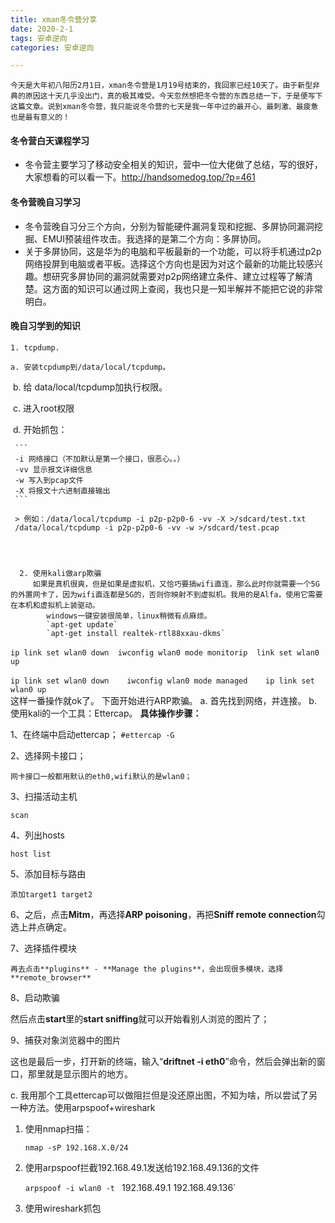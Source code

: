 ```yaml
---
title: xman冬令营分享
date: 2020-2-1
tags: 安卓逆向
categories: 安卓逆向

---
```


```
今天是大年初八阳历2月1日，xman冬令营是1月19号结束的，我回家已经10天了。由于新型非典的原因这十天几乎没出门，真的极其难受。今天忽然想把冬令营的东西总结一下，于是便写下这篇文章。说到xman冬令营，我只能说冬令营的七天是我一年中过的最开心、最刺激、最疲惫也是最有意义的！
```

#### 冬令营白天课程学习
- 冬令营主要学习了移动安全相关的知识，营中一位大佬做了总结，写的很好，大家想看的可以看一下。http://handsomedog.top/?p=461

#### 冬令营晚自习学习
- 冬令营晚自习分三个方向，分别为智能硬件漏洞复现和挖掘、多屏协同漏洞挖掘、EMUI预装组件攻击。我选择的是第二个方向：多屏协同。
- 关于多屏协同，这是华为的电脑和平板最新的一个功能，可以将手机通过p2p网络投屏到电脑或者平板。选择这个方向也是因为对这个最新的功能比较感兴趣。想研究多屏协同的漏洞就需要对p2p网络建立条件、建立过程等了解清楚。这方面的知识可以通过网上查阅，我也只是一知半解并不能把它说的非常明白。

#### 晚自习学到的知识
    1. tcpdump.

    a. 安装tcpdump到/data/local/tcpdump。

  ​      b. 给 data/local/tcpdump加执行权限。

  ​      c. 进入root权限

  ​      d. 开始抓包：

     ```
     -i 网络接口（不加默认是第一个接口，很恶心。。）
     -vv 显示报文详细信息
     -w 写入到pcap文件
     -X 将报文十六进制直接输出
     ```
    
     > 例如：/data/local/tcpdump -i p2p-p2p0-6 -vv -X >/sdcard/test.txt
     /data/local/tcpdump -i p2p-p2p0-6 -vv -w >/sdcard/test.pcap

  


      2. 使用kali做arp欺骗
         如果是真机很爽，但是如果是虚拟机，又恰巧要搞wifi直连，那么此时你就需要一个5G的外置网卡了，因为wifi直连都是5G的，否则你映射不到虚拟机。我用的是Alfa，使用它需要在本机和虚拟机上装驱动。
            windows一键安装很简单，linux稍微有点麻烦。
            `apt-get update`
            `apt-get install realtek-rtl88xxau-dkms`

   

  ​        `ip link set wlan0 down  iwconfig wlan0 mode monitorip  link set wlan0 up`

  

  ​	    ` ip link set wlan0 down	iwconfig wlan0 mode managed    ip link set wlan0 up	`	
   这样一番操作就ok了。
   下面开始进行ARP欺骗。
   a. 首先找到网络，并连接。
   b. 使用kali的一个工具：Ettercap。
   **具体操作步骤：**

  1、在终端中启动ettercap；
  `#ettercap -G`

  2、选择网卡接口；

  `网卡接口一般都用默认的eth0,wifi默认的是wlan0；`

  3、扫描活动主机

  `scan`

  4、列出hosts

  `host list`

  5、添加目标与路由

  `添加target1 target2`

  6、之后，点击**Mitm**，再选择**ARP poisoning**，再把**Sniff remote connection**勾选上并点确定。

  7、选择插件模块

  `再去点击**plugins** - **Manage the plugins**，会出现很多模块，选择**remote_browser**`

   

  8、启动欺骗

  然后点击**start**里的**start sniffing**就可以开始看别人浏览的图片了；

   

  9、捕获对象浏览器中的图片

  这也是最后一步，打开新的终端，输入“**driftnet -i eth0**”命令，然后会弹出新的窗口，那里就是显示图片的地方。

  

  c. 我用那个工具ettercap可以做阻拦但是没还原出图，不知为啥，所以尝试了另一种方法。使用arpspoof+wireshark

  1. 使用nmap扫描：

     `nmap -sP 192.168.X.0/24`

  2. 使用arpspoof拦截192.168.49.1发送给192.168.49.136的文件

     `arpspoof -i wlan0 -t ` 192.168.49.1 192.168.49.136`

  3. 使用wireshark抓包
